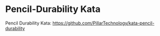 # Pencil-Durability Kata

Pencil Durability Kata: https://github.com/PillarTechnology/kata-pencil-durability
